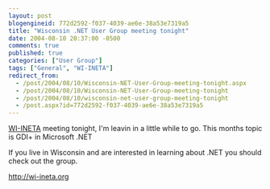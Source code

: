 ```yaml
---
layout: post
blogengineid: 772d2592-f037-4039-ae6e-38a53e7319a5
title: "Wisconsin .NET User Group meeting tonight"
date: 2004-08-10 20:37:00 -0500
comments: true
published: true
categories: ["User Group"]
tags: ["General", "WI-INETA"]
redirect_from: 
  - /post/2004/08/10/Wisconsin-NET-User-Group-meeting-tonight.aspx
  - /post/2004/08/10/Wisconsin-NET-User-Group-meeting-tonight
  - /post/2004/08/10/wisconsin-net-user-group-meeting-tonight
  - /post.aspx?id=772d2592-f037-4039-ae6e-38a53e7319a5
---
```


<a href="http://wi-ineta.org" target="_blank" title="Wisconsin .NET Users Group">WI-INETA</a> meeting tonight, I&#39;m leavin in a little while to go. This months topic is GDI+ in Microsoft .NET

If you live in Wisconsin and are interested in learning about .NET you should check out the group.

<a href="http://wi-ineta.org/">http://wi-ineta.org</a>
